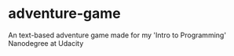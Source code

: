 # adventure-game
An text-based adventure game made for my 'Intro to Programming' Nanodegree at Udacity
